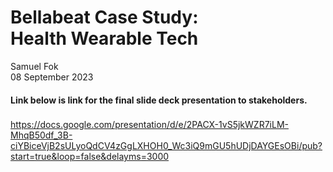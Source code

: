 # Bellabeat Case Study: <br> Health Wearable Tech


Samuel Fok <br>
08 September 2023

#### Link below is link for the final slide deck presentation to stakeholders.
### 

https://docs.google.com/presentation/d/e/2PACX-1vS5jkWZR7iLM-MhqB50df_3B-ciYBiceVjB2sULyoQdCV4zGgLXHOH0_Wc3iQ9mGU5hUDjDAYGEsOBi/pub?start=true&loop=false&delayms=3000